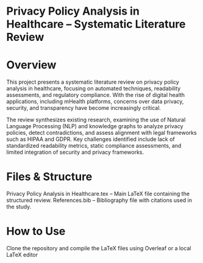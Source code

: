 # Privacy Policy Analysis in Healthcare – Systematic Literature Review

# Overview
This project presents a systematic literature review on privacy policy analysis in healthcare, focusing on automated techniques, readability assessments, and regulatory compliance. With the rise of digital health applications, including mHealth platforms, concerns over data privacy, security, and transparency have become increasingly critical.

The review synthesizes existing research, examining the use of Natural Language Processing (NLP) and knowledge graphs to analyze privacy policies, detect contradictions, and assess alignment with legal frameworks such as HIPAA and GDPR. Key challenges identified include lack of standardized readability metrics, static compliance assessments, and limited integration of security and privacy frameworks.

# Files & Structure
Privacy Policy Analysis in Healthcare.tex – Main LaTeX file containing the structured review.
References.bib – Bibliography file with citations used in the study.

# How to Use
Clone the repository and compile the LaTeX files using Overleaf or a local LaTeX editor
